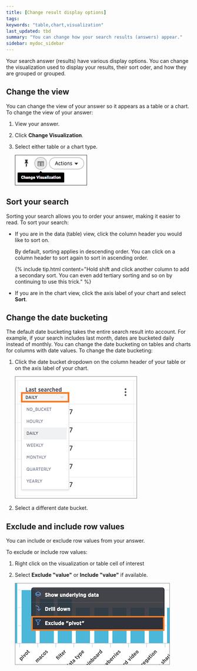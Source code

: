 ```yaml
---
title: [Change result display options]
tags:
keywords: "table,chart,visualization"
last_updated: tbd
summary: "You can change how your search results (answers) appear."
sidebar: mydoc_sidebar
---
```

Your search answer (results) have various display options. You can change the visualization used to display your results, their sort oder, and how they are grouped or grouped.

## Change the view

You can change the view of your answer so it appears as a table or a chart. To change the view of your answer:

1. View your answer.
2. Click **Change Visualization**.
3. Select either table or a chart type.

   ![](/pages/images/toggle_between_views.png "Toggle between the two views")

## Sort your search

Sorting your search allows you to order your answer, making it easier to read. To sort your search:

* If you are in the data (table) view, click the column header you would like to sort on.

   By default, sorting applies in descending order. You can click on a column header to sort again to sort in ascending order.

   {% include tip.html content="Hold shift and click another column to add a secondary sort. You can even add tertiary sorting and so on by continuing to use this trick." %}

* If you are in the chart view, click the axis label of your chart and select **Sort**.


## Change the date bucketing

The default date bucketing takes the entire search result into account. For example, if your search includes last month, dates are bucketed daily instead of monthly. You can change the date bucketing on tables and charts for columns with date values. To change the date bucketing:

1. Click the date bucket dropdown on the column header of your table or on the axis label of your chart.

     ![](/pages/images/date_bucketing_dropdown.png "Date bucketing chooser")

2. Select a different date bucket.


## Exclude and include row values

You can include or exclude row values from your answer.

To exclude or include row values:

1. Right click on the visualization or table cell of interest
2. Select **Exclude "value"** or **Include "value"** if available.

     ![](/pages/images/exclude.png "Exclude value option")
